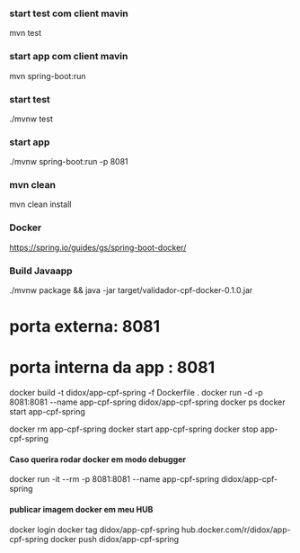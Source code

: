 ### start test com client mavin ###
mvn test
### start app com client mavin ###
mvn spring-boot:run

### start test ###
./mvnw test

### start app ###
./mvnw spring-boot:run -p 8081


### mvn clean ###
mvn clean install


### Docker ###
https://spring.io/guides/gs/spring-boot-docker/

### Build Javaapp ####
./mvnw package && java -jar target/validador-cpf-docker-0.1.0.jar

# porta externa: 8081 
# porta interna da app : 8081

docker build -t didox/app-cpf-spring -f Dockerfile .
docker run -d -p 8081:8081 --name app-cpf-spring didox/app-cpf-spring
docker ps
docker start app-cpf-spring

docker rm app-cpf-spring
docker start app-cpf-spring
docker stop app-cpf-spring


#### Caso querira rodar docker em modo debugger ####
docker run -it --rm -p 8081:8081 --name app-cpf-spring didox/app-cpf-spring


#### publicar imagem docker em meu HUB ####
docker login
docker tag didox/app-cpf-spring hub.docker.com/r/didox/app-cpf-spring
docker push didox/app-cpf-spring
